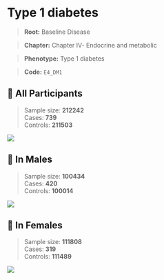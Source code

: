 # Type 1 diabetes

> **Root:** Baseline Disease  

> **Chapter:** Chapter IV- Endocrine and metabolic  

> **Phenotype:** Type 1 diabetes  

> **Code:** `E4_DM1`

## 🧪 All Participants  
> Sample size: **212242**  
> Cases: **739**  
> Controls: **211503**
<img src="/Disease/Figures/ALL/Incidence/E4_DM1.png"/>
<CsvTable src="/Disease/Data/ALL/Incidence/COX_E4_DM1.csv" label="🔍 View full results" />

## 👨 In Males  
> Sample size: **100434**  
> Cases: **420**  
> Controls: **100014**
<img src="/Disease/Figures/Male/Incidence/E4_DM1.png"/>
<CsvTable src="/Disease/Data/Male/Incidence/COX_E4_DM1.csv" label="🔍 View full results" />

## 👩 In Females  
> Sample size: **111808**  
> Cases: **319**  
> Controls: **111489**
<img src="/Disease/Figures/Female/Incidence/E4_DM1.png"/>
<CsvTable src="/Disease/Data/Female/Incidence/COX_E4_DM1.csv" label="🔍 View full results" />
